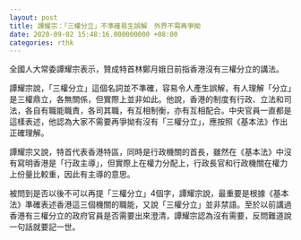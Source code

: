 ```yaml
---
layout: post
title: 譚耀宗：「三權分立」不準確易生誤解　外界不需再爭拗
date: 2020-09-02 15:48:16.000000000 +08:00
categories: rthk
---
```


全國人大常委譚耀宗表示，贊成特首林鄭月娥日前指香港沒有三權分立的講法。

譚耀宗說，「三權分立」這個名詞並不準確，容易令人產生誤解，有人理解「分立」是三權鼎立，各無關係，但實際上並非如此。他說，香港的制度有行政、立法和司法，各自有職能職責，各司其職，有互相制衡，亦有互相配合。中央官員一直都是這樣表述，他認為大家不需要再爭拗有沒有「三權分立」，應按照《基本法》作出正確理解。

譚耀宗又說，特首代表香港特區，同時是行政機關的首長，雖然在《基本法》中沒有寫明香港是「行政主導」，但實際上在權力分配上，行政長官和行政機關在權力上份量比較重，因此有主導的意思。

被問到是否以後不可以再提「三權分立」4個字，譚耀宗說，最重要是根據《基本法》準確表述香港這三個機關的職能，又說「三權分立」並非禁語。至於以前講過香港有三權分立的政府官員是否需要出來澄清，譚耀宗認為沒有需要，反問難道說一句話就要記一世。
